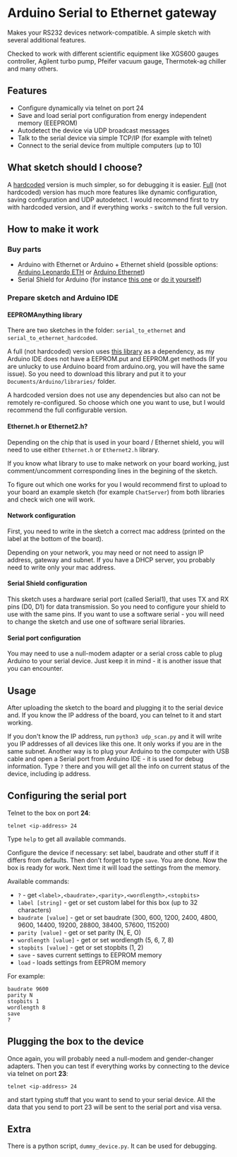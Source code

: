 # Arduino Serial to Ethernet gateway

Makes your RS232 devices network-compatible. A simple sketch with several additional features.

Checked to work with different scientific equipment like XGS600 gauges controller, Agilent turbo pump, Pfeifer vacuum gauge, Thermotek-ag chiller and many others.

## Features

- Configure dynamically via telnet on port 24
- Save and load serial port configuration from energy independent memory (EEEPROM)
- Autodetect the device via UDP broadcast messages
- Talk to the serial device via simple TCP/IP (for example with telnet)
- Connect to the serial device from multiple computers (up to 10)

## What sketch should I choose?

A [hardcoded](./serial_to_ethernet_hardcoded/) version is much simpler, so for debugging it is easier. [Full](./serial_to_ethernet/) (not hardcoded) version has much more features like dynamic configuration, saving configuration and UDP autodetect. I would recommend first to try with hardcoded version, and if everything works - switch to the full version.

## How to make it work

### Buy parts

- Arduino with Ethernet or Arduino + Ethernet shield (possible options: [Arduino Leonardo ETH](http://www.arduino.org/products/boards/arduino-leonardo-eth) or [Arduino Ethernet](https://www.arduino.cc/en/Main/ArduinoBoardEthernet))
- Serial Shield for Arduino (for instance [this one](https://www.sparkfun.com/products/13029) or [do it yourself](https://robbarnsley.wordpress.com/2013/09/14/controlling-a-serial-rs-232-device-over-tcp-sockets-using-an-arduino-ethernet-board/))

### Prepare sketch and Arduino IDE

#### EEPROMAnything library

There are two sketches in the folder: `serial_to_ethernet` and `serial_to_ethernet_hardcoded`.

A full (not hardcoded) version uses [this library](https://github.com/stepansnigirev/ArduinoEEPROMAnything) as a dependency, as my Arduino IDE does not have a EEPROM.put and EEPROM.get methods (If you are unlucky to use Arduino board from arduino.org, you will have the same issue). So you need to download this library and put it to your `Documents/Arduino/libraries/` folder.

A hardcoded version does not use any dependencies but also can not be remotely re-configured. So choose which one you want to use, but I would recommend the full configurable version.

#### Ethernet.h or Ethernet2.h?

Depending on the chip that is used in your board / Ethernet shield, you will need to use either `Ethernet.h` or `Ethernet2.h` library. 

If you know what library to use to make network on your board working, just comment/uncomment corresponding lines in the begining of the sketch.

To figure out which one works for you I would recommend first to upload to your board an example sketch (for example `ChatServer`) from both libraries and check wich one will work.

#### Network configuration

First, you need to write in the sketch a correct mac address (printed on the label at the bottom of the board).

Depending on your network, you may need or not need to assign IP address, gateway and subnet. If you have a DHCP server, you probably need to write only your mac address.

#### Serial Shield configuration

This sketch uses a hardware serial port (called Serial1), that uses TX and RX pins (D0, D1) for data transmission. So you need to configure your shield to use with the same pins. If you want to use a software serial - you will need to change the sketch and use one of software serial libraries.

#### Serial port configuration

You may need to use a null-modem adapter or a serial cross cable to plug Arduino to your serial device. Just keep it in mind - it is another issue that you can encounter.

## Usage

After uploading the sketch to the board and plugging it to the serial device and. If you know the IP address of the board, you can telnet to it and start working.

If you don't know the IP address, run `python3 udp_scan.py` and it will write you IP addresses of all devices like this one. It only works if you are in the same subnet. Another way is to plug your Arduino to the computer with USB cable and open a Serial port from Arduino IDE - it is used for debug information. Type `?` there and you will get all the info on current status of the device, including ip address.

## Configuring the serial port

Telnet to the box on port **24**:

```
telnet <ip-address> 24
```

Type `help` to get all available commands.

Configure the device if necessary: set label, baudrate and other stuff if it differs from defaults. Then don't forget to type `save`. You are done. Now the box is ready for work. Next time it will load the settings from the memory.

Available commands:
- `?` - get `<label>,<baudrate>,<parity>,<wordlength>,<stopbits>`
- `label [string]` - get or set custom label for this box (up to 32 characters)
- `baudrate [value]` - get or set baudrate (300, 600, 1200, 2400, 4800, 9600, 14400, 19200, 28800, 38400, 57600, 115200)
- `parity [value]` - get or set parity (N, E, O)
- `wordlength [value]` - get or set wordlength (5, 6, 7, 8)
- `stopbits [value]` - get or set stopbits (1, 2)
- `save` - saves current settings to EEPROM memory
- `load` - loads settings from EEPROM memory

For example:
```
baudrate 9600
parity N
stopbits 1
wordlength 8
save
?
```

## Plugging the box to the device

Once again, you will probably need a null-modem and gender-changer adapters. Then you can test if everything works by connecting to the device via telnet on port **23**:

```
telnet <ip-address> 24
```

and start typing stuff that you want to send to your serial device. All the data that you send to port 23 will be sent to the serial port and visa versa.

## Extra

There is a python script, `dummy_device.py`. It can be used for debugging.